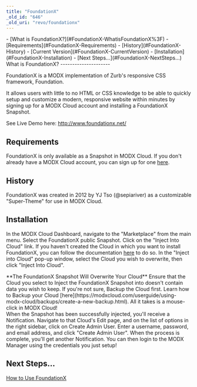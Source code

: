 ```yaml
---
title: "FoundationX"
_old_id: "646"
_old_uri: "revo/foundationx"
---
```


<div>- [What is FoundationX?](#FoundationX-WhatisFoundationX%3F)
- [Requirements](#FoundationX-Requirements)
- [History](#FoundationX-History)
  - [Current Version](#FoundationX-CurrentVersion)
- [Installation](#FoundationX-Installation)
- [Next Steps...](#FoundationX-NextSteps...)

</div>What is FoundationX? 
---------------------

FoundationX is a MODX implementation of Zurb's responsive CSS framework, Foundation.

It allows users with little to no HTML or CSS knowledge to be able to quickly setup and customize a modern, responsive website within minutes by signing up for a MODX Cloud account and installing a FoundationX Snapshot.

See Live Demo here: <http://www.foundationx.net/>

Requirements 
-------------

FoundationX is only available as a Snapshot in MODX Cloud. If you don't already have a MODX Cloud account, you can sign up for one [here](https://modxcloud.com/signup/?ref=foundationx).

History 
--------

FoundationX was created in 2012 by YJ Tso (@sepiariver) as a customizable "Super-Theme" for use in MODX Cloud.

Installation 
-------------

In the MODX Cloud Dashboard, navigate to the "Marketplace" from the main menu. Select the FoundationX public Snapshot. Click on the "Inject Into Cloud" link. If you haven't created the Cloud in which you want to install FoundationX, you can follow the documentation [here](https://modxcloud.com/userguide/using-modx-cloud/clouds/create-cloud.html) to do so. In the "Inject into Cloud" pop-up window, select the Cloud you wish to overwrite, then click "Inject Into Cloud".

<div class="note">**The FoundationX Snapshot Will Overwrite Your Cloud**  
Ensure that the Cloud you select to Inject the FoundationX Snapshot into doesn't contain data you wish to keep. If you're not sure, Backup the Cloud first. Learn how to Backup your Cloud [here](https://modxcloud.com/userguide/using-modx-cloud/backups/create-a-new-backup.html). All it takes is a mouse-click in MODX Cloud! </div>When the Snapshot has been successfully injected, you'll receive a Notification. Navigate to that Cloud's Edit page, and on the list of options in the right sidebar, click on Create Admin User. Enter a username, password, and email address, and click "Create Admin User". When the process is complete, you'll get another Notification. You can then login to the MODX Manager using the credentials you just setup!

Next Steps... 
--------------

[How to Use FoundationX](/extras/revo/foundationx/foundationx.how-to-use-foundationx "FoundationX.How to Use FoundationX")